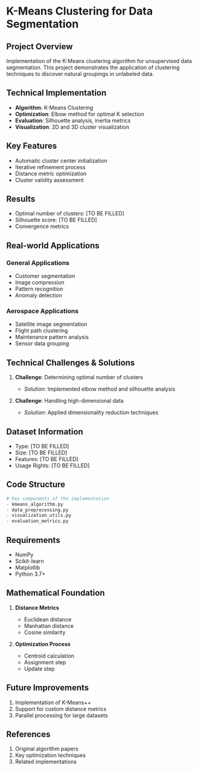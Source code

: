# K-Means Clustering for Data Segmentation

## Project Overview
Implementation of the K-Means clustering algorithm for unsupervised data segmentation. This project demonstrates the application of clustering techniques to discover natural groupings in unlabeled data.

## Technical Implementation
- **Algorithm**: K-Means Clustering
- **Optimization**: Elbow method for optimal K selection
- **Evaluation**: Silhouette analysis, inertia metrics
- **Visualization**: 2D and 3D cluster visualization

## Key Features
- Automatic cluster center initialization
- Iterative refinement process
- Distance metric optimization
- Cluster validity assessment

## Results
- Optimal number of clusters: [TO BE FILLED]
- Silhouette score: [TO BE FILLED]
- Convergence metrics

## Real-world Applications
### General Applications
- Customer segmentation
- Image compression
- Pattern recognition
- Anomaly detection

### Aerospace Applications
- Satellite image segmentation
- Flight path clustering
- Maintenance pattern analysis
- Sensor data grouping

## Technical Challenges & Solutions
1. **Challenge**: Determining optimal number of clusters
   - *Solution*: Implemented elbow method and silhouette analysis
   
2. **Challenge**: Handling high-dimensional data
   - *Solution*: Applied dimensionality reduction techniques

## Dataset Information
- Type: [TO BE FILLED]
- Size: [TO BE FILLED]
- Features: [TO BE FILLED]
- Usage Rights: [TO BE FILLED]

## Code Structure
```python
# Key components of the implementation
- kmeans_algorithm.py
- data_preprocessing.py
- visualization_utils.py
- evaluation_metrics.py
```

## Requirements
- NumPy
- Scikit-learn
- Matplotlib
- Python 3.7+

## Mathematical Foundation
1. **Distance Metrics**
   - Euclidean distance
   - Manhattan distance
   - Cosine similarity

2. **Optimization Process**
   - Centroid calculation
   - Assignment step
   - Update step

## Future Improvements
1. Implementation of K-Means++
2. Support for custom distance metrics
3. Parallel processing for large datasets

## References
1. Original algorithm papers
2. Key optimization techniques
3. Related implementations 